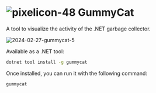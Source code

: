# ![pixelicon-48](https://github.com/kevingosse/GummyCat/assets/11140081/12811aab-6fe8-4afd-b10c-451bbab8bf86) GummyCat



A tool to visualize the activity of the .NET garbage collector.

![2024-02-27-gummycat-5](https://github.com/kevingosse/GummyCat/assets/11140081/de7d3a9e-1e7e-48dc-a6e1-92e33feda6fd)


Available as a .NET tool:

```sh
dotnet tool install -g gummycat
```

Once installed, you can run it with the following command:

```sh
gummycat
```
